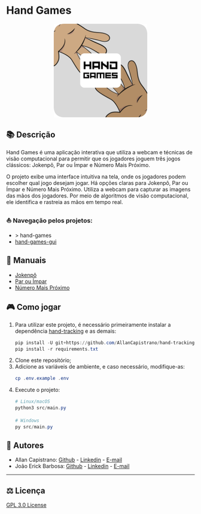 # Hand Games

<p align="center">
  <img src="./images/hand-games-rounded.png" alt="Hand Games Icon" width="250px" height="250px">
</p>

## :books: Descrição ##
Hand Games é uma aplicação interativa que utiliza a webcam e técnicas de visão computacional para permitir que os jogadores joguem três jogos clássicos: Jokenpô, Par ou Ímpar e Número Mais Próximo.

O projeto exibe uma interface intuitiva na tela, onde os jogadores podem escolher qual jogo desejam jogar. Há opções claras para Jokenpô, Par ou Ímpar e Número Mais Próximo. Utiliza a webcam para capturar as imagens das mãos dos jogadores. Por meio de algoritmos de visão computacional, ele identifica e rastreia as mãos em tempo real.

### :boat: Navegação pelos projetos: ###
- \> hand-games
- [hand-games-gui](https://github.com/JoaoErick/hand-games-gui)

## :memo: Manuais
- [Jokenpô](./manuals/JOKENPO.md)
- [Par ou Ímpar](./manuals/EVEN-ODD.md)
- [Número Mais Próximo](./manuals/NEAREST-NUMBER.md)

## :video_game: Como jogar
1. Para utilizar este projeto, é necessário primeiramente instalar a dependência [hand-tracking](https://github.com/AllanCapistrano/handtracking) e as demais:
   ```powershell
   pip install -U git+https://github.com/AllanCapistrano/hand-tracking.git
   pip install -r requirements.txt
   ```
2. Clone este repositório;
3. Adicione as variáveis de ambiente, e caso necessário, modifique-as:
   ```powershell
   cp .env.example .env
   ```
4. Execute o projeto:
   ```powershell
   # Linux/macOS
   python3 src/main.py

   # Windows
   py src/main.py
   ```

## :pushpin: Autores ##
- Allan Capistrano: [Github](https://github.com/AllanCapistrano) - [Linkedin](https://www.linkedin.com/in/allancapistrano/) - [E-mail](https://mail.google.com/mail/u/0/?view=cm&fs=1&tf=1&source=mailto&to=asantos@ecomp.uefs.br)
- João Erick Barbosa: [Github](https://github.com/JoaoErick) - [Linkedin](https://www.linkedin.com/in/joão-erick-barbosa-9050801b0/) - [E-mail](https://mail.google.com/mail/u/0/?view=cm&fs=1&tf=1&source=mailto&to=jsilva@ecomp.uefs.br)

------------

## :balance_scale: Licença ##
[GPL 3.0 License](./LICENSE)
